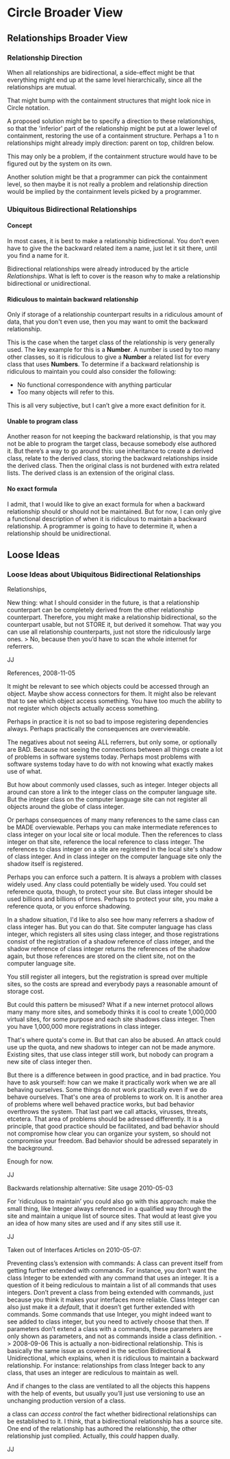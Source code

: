 ﻿Circle Broader View
===================

## Relationships Broader View

### Relationship Direction

When all relationships are bidirectional, a side-effect might be that everything might end up at the same level hierarchically, since all the relationships are mutual.

That might bump with the containment structures that might look nice in Circle notation.

A proposed solution might be to specify a direction to these relationships, so that the 'inferior' part of the relationship might be put at a lower level of containment, restoring the use of a containment structure. Perhaps a 1 to n relationships might already imply direction: parent on top, children below.

This may only be a problem, if the containment structure would have to be figured out by the system on its own.

Another solution might be that a programmer can pick the containment level, so then maybe it is not really a problem and relationship direction would be implied by the containment levels picked by a programmer.

### Ubiquitous Bidirectional Relationships

#### Concept

In most cases, it is best to make a relationship bidirectional. You don’t even have to give the the backward related item a name, just let it sit there, until you find a name for it.

Bidirectional relationships were already introduced by the article *Relationships*. What is left to cover is the reason why to make a relationship bidirectional or unidirectional.

#### Ridiculous to maintain backward relationship

Only if storage of a relationship counterpart results in a ridiculous amount of data, that you don't even use, then you may want to omit the backward relationship.

This is the case when the target class of the relationship is very generally used. The key example for this is a __Number__. A number is used by too many other classes, so it is ridiculous to give a __Number__ a related list for every class that uses __Numbers__. To determine if a backward relationship is ridiculous to maintain you could also consider the following:

- No functional correspondence with anything particular
- Too many objects will refer to this.

This is all very subjective, but I can’t give a more exact definition for it.

#### Unable to program class

Another reason for not keeping the backward relationship, is that you may not be able to program the target class, because somebody else authored it. But there’s a way to go around this: use inheritance to create a derived class, relate to the derived class, storing the backward relationships inside the derived class. Then the original class is not burdened with extra related lists. The derived class is an extension of the original class.

#### No exact formula

I admit, that I would like to give an exact formula for when a backward relationship should or should not be maintained. But for now, I can only give a functional description of when it is ridiculous to maintain a backward relationship. A programmer is going to have to determine it, when a relationship should be unidirectional.

## Loose Ideas

### Loose Ideas about Ubiquitous Bidirectional Relationships

Relationships,

New thing: what I should consider in the future, is that a relationship counterpart can be completely derived from the other relationship counterpart. Therefore, you might make a relationship bidirectional, so the counterpart usable, but not STORE it, but derived it somehow. That way you can use all relationship counterparts, just not store the ridiculously large ones. > No, because then you’d have to scan the whole internet for referrers.

JJ


References,
2008-11-05

It might be relevant to see which objects could be accessed through an object.
Maybe show access connectors for them.
It might also be relevant that to see which object access something.
You have too much the ability to not register which objects actually access something.

Perhaps in practice it is not so bad to impose registering dependencies always. Perhaps practically the consequences are overviewable.

The negatives about not seeing ALL referrers, but only some, or optionally are BAD. Because not seeing the connections between all things create a lot of problems in software systems today. Perhaps most problems with software systems today have to do with not knowing what exactly makes use of what.

But how about commonly used classes, such as integer. Integer objects all around can store a link to the integer class on the computer language site. But the integer class on the computer language site can not register all objects around the globe of class integer.

Or perhaps consequences of many many references to the same class can be MADE overviewable. Perhaps you can make intermediate references to class integer on your local site or local module. Then the references to class integer on that site, reference the local reference to class integer. The references to class integer on a site are registered in the local site's shadow of class integer. And in class integer on the computer language site only the shadow itself is registered.

Perhaps you can enforce such a pattern. It is always a problem with classes widely used. Any class could potentially be widely used. You could set reference quota, though, to protect your site. But class integer should be used billions and billions of times. Perhaps to protect your site, you make a reference quota, or you enforce shadowing.

In a shadow situation, I'd like to also see how many referrers a shadow of class integer has. But you can do that. Site computer language has class integer, which registers all sites using class integer, and those registrations consist of the registration of a shadow reference of class integer, and the shadow reference of class integer returns the references of the shadow again, but those references are stored on the client site, not on the computer language site.

You still register all integers, but the registration is spread over multiple sites, so the costs are spread and everybody pays a reasonable amount of storage cost.

But could this pattern be misused? What if a new internet protocol allows many many more sites, and somebody thinks it is cool to create 1,000,000 virtual sites, for some purpose and each site shadows class integer. Then you have 1,000,000 more registrations in class integer.

That's where quota's come in. But that can also be abused. An attack could use up the quota, and new shadows to integer can not be made anymore. Existing sites, that use class integer still work, but nobody can program a new site of class integer then.

But there is a difference between in good practice, and in bad practice. You have to ask yourself: how can we make it practically work when we are all behaving ourselves. Some things do not work practically even if we do behave ourselves. That's one area of problems to work on. It is another area of problems where well behaved practice works, but bad behavior overthrows the system. That last part we call attacks, virusses, threats, etcetera. That area of problems should be adressed differently. It is a principle, that good practice should be facilitated, and bad behavior should not compromise how clear you can organize your system, so should not compromise your freedom. Bad behavior should be adressed separately in the background.

Enough for now.

JJ


Backwards relationship alternative: Site usage
2010-05-03

For ‘ridiculous to maintain’ you could also go with this approach: make the small thing, like Integer always referenced in a qualified way through the site and maintain a unique list of source sites. That would at least give you an idea of how many sites are used and if any sites still use it.

JJ


Taken out of Interfaces Articles on 2010-05-07:

Preventing class’s extension with commands:
A class can prevent itself from getting further extended with commands. 
For instance, you don’t want the class Integer to be extended with any command that uses an integer. It is a question of it being rediculous to maintain a list of all commands that uses integers. Don’t prevent a class from being extended with commands, just because you think it makes your interfaces more reliable. Class Integer can also just make it a *default*, that it doesn’t get further extended with commands. Some commands that use Integer, you might indeed want to see added to class integer, but you need to actively choose that then. If parameters don’t extend a class with a commands, these parameters are only shown as parameters, and not as commands inside a class definition.
    - \> 2008-09-06 This is actually a non-bidirectional relationship.
This is basically the same issue as covered in the section Bidirectional & Unidirectional, which explains, when it is ridiculous to maintain a backward relationship. For instance: relationships from class Integer back to any class, that uses an integer are rediculous to maintain as well.

And if changes to the class are ventilated to all the objects this happens with the help of events, but usually you’ll just use versioning to use an unchanging production version of a class.

a class can *access control* the fact whether bidirectional relationships can be established to it.
I think, that a bidirectional relationship has a source site. One end of the relationship has authored the relationship, the other relationship just complied. 
Actually, this *could* happen dually.

JJ